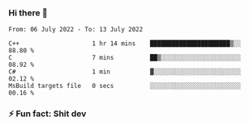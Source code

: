 ### Hi there 👋
<!--START_SECTION:waka-->

```text
From: 06 July 2022 - To: 13 July 2022

C++                    1 hr 14 mins    ██████████████████████▒░░   88.80 %
C                      7 mins          ██▒░░░░░░░░░░░░░░░░░░░░░░   08.92 %
C#                     1 min           ▓░░░░░░░░░░░░░░░░░░░░░░░░   02.12 %
MsBuild targets file   0 secs          ░░░░░░░░░░░░░░░░░░░░░░░░░   00.16 %
```

<!--END_SECTION:waka-->
<!--
**TG4LAaron/TG4LAaron** is a ✨ _special_ ✨ repository because its `README.md` (this file) appears on your GitHub profile.

Here are some ideas to get you started:

- 🔭 I’m currently working on ...
- 🌱 I’m currently learning ...
- 👯 I’m looking to collaborate on ...
- 🤔 I’m looking for help with ...
- 💬 Ask me about ...
- 📫 How to reach me: ...
- 😄 Pronouns: ...
- ⚡ Fun fact: ...
-->
### ⚡ Fun fact: Shit dev
